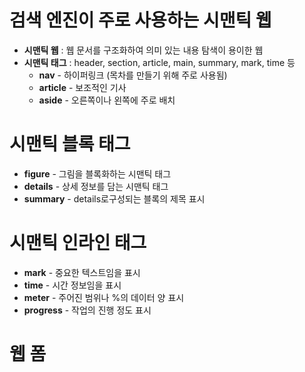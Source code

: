 # 검색 엔진이 주로 사용하는 시맨틱 웹
- <strong>시맨틱 웹</strong> : 웹 문서를 구조화하여 의미 있는 내용 탐색이 용이한 웹
- <strong>시맨틱 태그</strong> : header, section, article, main, summary, mark, time 등
  - <strong>nav</strong> - 하이퍼링크 (목차를 만들기 위해 주로 사용됨)
  - <strong>article</strong> - 보조적인 기사
  - <strong>aside</strong> - 오른쪽이나 왼쪽에 주로 배치
# 시맨틱 블록 태그
- <strong>figure</strong> - 그림을 블록화하는 시맨틱 태그
- <strong>details</strong> - 상세 정보를 담는 시맨틱 태그
- <strong>summary</strong> - details로구성되는 블록의 제목 표시
# 시맨틱 인라인 태그
- <strong>mark</strong> - 중요한 텍스트임을 표시
- <strong>time</strong> - 시간 정보임을 표시
- <strong>meter</strong> - 주어진 범위나 %의 데이터 양 표시
- <strong>progress</strong> - 작업의 진행 정도 표시
# 웹 폼
